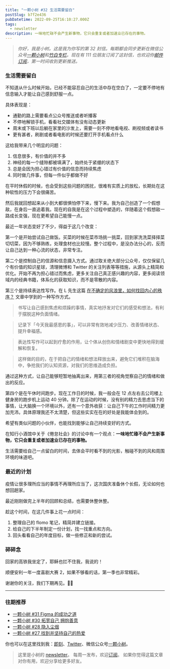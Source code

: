 ```yaml
---
title: "一颗小树 #32 生活需要留白"
postSlug: b7f2e436
pubDatetime: 2022-09-25T16:10:27.000Z
tags:
  - newsletter
description: 一味地忙碌不会产生新事物，它只会重复或者加速业已存在的事物。
---
```


> _你好，我是小树。这是我为你写的第 32 封信。每期都会同步更新在微信公众号[一颗小树](https://weixin.sogou.com/weixin?query=a_warm_tree)和[竹白专栏](https://xiaoshu.zhubai.love)。现在有 111 位朋友订阅了这封信，也欢迎你[邮件订阅](https://xiaoshu.zhubai.love)，第一时间收到更新推送。_

### 生活需要留白

不知道从什么时候开始，已经不能容忍自己的生活中存在空白了，一定要不停地有信息输入才能让自己感到舒服一点。

具体表现是：

- 通勤的路上需要看点公众号推送或者听播客
- 不停地解锁手机，看看社交媒体有没有动态更新
- 周末或下班以后躺在家里的沙发上，需要一刻不停地看电视、刷视频或者读书
- 更有甚者，刷剧或者看电影的时候还要打开手机看点什么

这给我带来几个明显的问题：

1. 信息很多，有价值的并不多
2. 神经的每一个缝隙都被填满了，始终处于紧绷的状态下
3. 总是会因为担心错过有价值的信息而持续焦虑
4. 同时做几件事，但每一件似乎都做不好

在平时休假的时候，也会受到这些问题的困扰，很难有实质上的放松，长期处在这种软性的压力下会很痛苦。

然后我就回想起来从小到大都很惧怕停下来，慢下来。我为自己创造了一个假想敌，在身后一直追着我。现在的自我是在这个过程中塑造的，伴随着这个假想敌一路成长变强，现在更希望自己能慢一点。

最近一年状态变好了不少，得益于这几个改变：

第一个是开始尝试自己做饭。买菜的时候在菜市场挑一挑菜，回到家洗洗菜择择菜切切菜，因为不够熟练，处理食材也比较慢。整个过程中，是没办法分心的，反而让自己达到一种心流的状态，非常专注。

第二个是控制自己的信源和信息摄入方式。通过取关绝大部分公众号，仅仅保留几个有价值的知识星球，清理微博和 Twitter 的关注列表等等措施，从源头上精简和优化。开始不再为担心错过而焦虑，更多关注自己真正感兴趣的内容，更多阅读领域内的经典书籍，体系化的获取知识，而不是零散的内容。

第三个是持续表达性写作。在 L 先生这篇 [在不确定的风浪里，如何找回内心的秩序？](https://mp.weixin.qq.com/s/uT0CizW-0JZEvkH2MBCH8g) 文章中学到的一种写作方式。

> 书写让自己感到焦虑和烦躁的事情，真实地抒发对它们的感受和想法，有利于摆脱这种负面情绪。

> 记录下「今天我最感恩的事」，可以非常有效地减少压力、改善情绪状态、提升幸福感。

> 表达性写作可以起到疗愈的作用，让个体从创伤和情绪剧变中更快地得到缓解和恢复。

> 这样做的目的，在于把自己的情绪和想法释放出来，避免它们堆积在脑海中，争抢我们的认知资源，对我们的思维造成负担。

通过这种方式，让自己能够短暂地抽离出来，用第三者的视角觉察自己的情绪和做出的反应。

第四个是在午休时间跑步。现在工作日的时候，我一般会在 12 点左右去公司楼上健身房的跑步机上运动 40 分钟。除了在运动的时候，没有别的精力去思虑当下的事情，让大脑换一个环境以外，还有一个意外收获：让自己下午的工作时间精力更加充沛。具体原理我还不太清楚，但这些实实在在的好处是我能体会到的。

希望有类似问题的小伙伴，也能找到能够让自己持续变好的方式。

在知行小酒馆中关于《倦怠社会》的讨论中有一个观点：**一味地忙碌不会产生新事物，它只会重复或者加速业已存在的事物。**

生活需要给自己一点留白的时间，去体会平时看不到的光影，触碰不到的风和周围环境的味道吧。

### 最近的计划

疫情让很多理所应当的事情不再理所应当了，这次国庆准备休个长假，无论如何也想回趟家。

最近刚刚做完上半年的回顾和总结，也需要休整休整。

趁这个时间，在这几件事上花一点时间：

1. 整理自己的 flomo 笔记，精简并建立链接。
2. 给自己的下半年制定一份计划，找一找重点和方向。
3. 回头看看自己的年度目标，做一些修正和新的尝试。

### 碎碎念

回家的高铁我坐定了，耶稣也拦不住我，我说的！

顺便安利一年一度喜剧大赛 2，如果不够看的话，第一季也非常精彩。

谢谢你的关注，我们下期再见。👋🏻

---

### 往期推荐

- [一颗小树 #31 Figma 的成功之道](https://mp.weixin.qq.com/s/O-0ExGALEZAkhVJKBOV9Pw)
- [一颗小树 #30 拓宽自己 拥抱善意](https://mp.weixin.qq.com/s/grYVHXJa4UNPkv2L-PLUyA)
- [一颗小树 #28 隐入尘烟](https://mp.weixin.qq.com/s/c-nSs-e-VxvRJu2SrrMGpw)
- [一颗小树 #27 找到并坚持自己的热爱](https://mp.weixin.qq.com/s/-tF20PdAdMuqXakuBt7_wQ)

你也可以在这里找到我：[即刻](https://okjk.co/3Vsn5T)、[Twitter](https://twitter.com/yeshu_in_future)、微信公众号[一颗小树](https://weixin.sogou.com/weixin?query=a_warm_tree)。

> 这里是小树的 [newsletter](https://xiaoshu.zhubai.love)。 每周一发布，欢迎[订阅](https://xiaoshu.zhubai.love)。
> 如果你觉得这篇文章对你有用，欢迎分享给更多好友。

